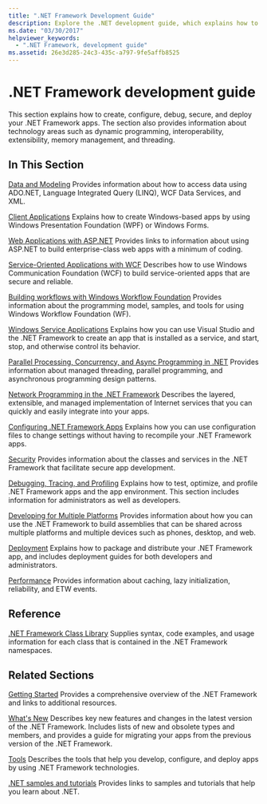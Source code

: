 ```yaml
---
title: ".NET Framework Development Guide"
description: Explore the .NET development guide, which explains how to create, configure, debug, secure, and deploy your .NET apps.
ms.date: "03/30/2017"
helpviewer_keywords:
  - ".NET Framework, development guide"
ms.assetid: 26e3d285-24c3-435c-a797-9fe5affb8525
---
```

# .NET Framework development guide

This section explains how to create, configure, debug, secure, and deploy your .NET Framework apps. The section also provides information about technology areas such as dynamic programming, interoperability, extensibility, memory management, and threading.

## In This Section

 [Data and Modeling](./data/index.md)
 Provides information about how to access data using ADO.NET, Language Integrated Query (LINQ), WCF Data Services, and XML.

 [Client Applications](develop-client-apps.md)
 Explains how to create Windows-based apps by using Windows Presentation Foundation (WPF) or Windows Forms.

 [Web Applications with ASP.NET](develop-web-apps-with-aspnet.md)
 Provides links to information about using ASP.NET to build enterprise-class web apps with a minimum of coding.

 [Service-Oriented Applications with WCF](./wcf/index.md)
 Describes how to use Windows Communication Foundation (WCF) to build service-oriented apps that are secure and reliable.

 [Building workflows with Windows Workflow Foundation](windows-workflow-foundation/index.md)
 Provides information about the programming model, samples, and tools for using Windows Workflow Foundation (WF).

 [Windows Service Applications](./windows-services/index.md)
 Explains how you can use Visual Studio and the .NET Framework to create an app that is installed as a service, and start, stop, and otherwise control its behavior.

 [Parallel Processing, Concurrency, and Async Programming in .NET](../standard/parallel-processing-and-concurrency.md)
 Provides information about managed threading, parallel programming, and asynchronous programming design patterns.

 [Network Programming in the .NET Framework](./network-programming/index.md)
 Describes the layered, extensible, and managed implementation of Internet services that you can quickly and easily integrate into your apps.

 [Configuring .NET Framework Apps](configure-apps/index.md)
 Explains how you can use configuration files to change settings without having to recompile your .NET Framework apps.

 [Security](../standard/security/index.md)
 Provides information about the classes and services in the .NET Framework that facilitate secure app development.

 [Debugging, Tracing, and Profiling](./debug-trace-profile/index.md)
 Explains how to test, optimize, and profile .NET Framework apps and the app environment. This section includes information for administrators as well as developers.

 [Developing for Multiple Platforms](./cross-platform/index.md)
 Provides information about how you can use the .NET Framework to build assemblies that can be shared across multiple platforms and multiple devices such as phones, desktop, and web.

 [Deployment](./deployment/index.md)
 Explains how to package and distribute your .NET Framework app, and includes deployment guides for both developers and administrators.

 [Performance](./performance/index.md)
 Provides information about caching, lazy initialization, reliability, and ETW events.

## Reference

 [.NET Framework Class Library](../../api/index.md?view=netframework-4.7)
 Supplies syntax, code examples, and usage information for each class that is contained in the .NET Framework namespaces.

## Related Sections

 [Getting Started](./get-started/index.md)
 Provides a comprehensive overview of the .NET Framework and links to additional resources.

 [What's New](./whats-new/index.md)
 Describes key new features and changes in the latest version of the .NET Framework. Includes lists of new and obsolete types and members, and provides a guide for migrating your apps from the previous version of the .NET Framework.

 [Tools](./tools/index.md)
 Describes the tools that help you develop, configure, and deploy apps by using .NET Framework technologies.

 [.NET samples and tutorials](../samples-and-tutorials/index.md)
 Provides links to samples and tutorials that help you learn about .NET.
